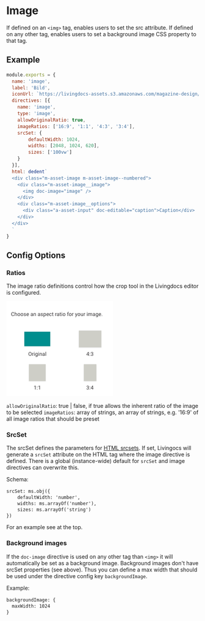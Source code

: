 # Image

If defined on an `<img>` tag, enables users to set the src attribute.
If defined on any other tag, enables users to set a background image CSS property to that tag.

## Example

```javascript
module.exports = {
  name: 'image',
  label: 'Bild',
  iconUrl: `https://livingdocs-assets.s3.amazonaws.com/magazine-design/assets/images/icons-components/icon_image.svg`,
  directives: [{
    name: 'image',
    type: 'image',
    allowOriginalRatio: true,
    imageRatios: ['16:9', '1:1', '4:3', '3:4'],
    srcSet: {
        defaultWidth: 1024,
        widths: [2048, 1024, 620],
        sizes: ['100vw']
    }
  }],
  html: dedent`
  <div class="m-asset-image m-asset-image--numbered">
    <div class="m-asset-image__image">
      <img doc-image="image" />
    </div>
    <div class="m-asset-image__options">
      <div class="a-asset-input" doc-editable="caption">Caption</div>
    </div>
  </div>
  `
}
```

## Config Options

### Ratios

The image ratio definitions control how the crop tool in the Livingdocs editor is configured.

![Crop presets](./image-crop.png)

`allowOriginalRatio`: true | false, if true allows the inherent ratio of the image to be selected
`imageRatios`: array of strings, an array of strings, e.g. '16:9' of all image ratios that should be preset

### SrcSet

The srcSet defines the parameters for [HTML srcsets](https://developer.mozilla.org/en-US/docs/Learn/HTML/Multimedia_and_embedding/Responsive_images). If set, Livingocs will generate a `srcSet` attribute on the HTML tag where the image directive is defined. There is a global (instance-wide) default for `srcSet` and image directives can overwrite this.

Schema:
```
srcSet: ms.obj({
    defaultWidth: 'number',
    widths: ms.arrayOf('number'),
    sizes: ms.arrayOf('string')
})
```

For an example see at the top.

### Background images

If the `doc-image` directive is used on any other tag than `<img>` it will automatically be set as a background image.
Background images don't have srcSet properties (see above). Thus you can define a max width that should be used under the directive config key `backgroundImage`.

Example:
```
backgroundImage: {
  maxWidth: 1024
}
```
